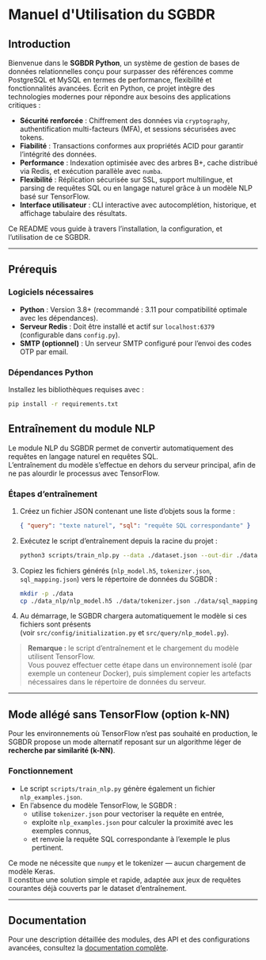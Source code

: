 # Manuel d'Utilisation du SGBDR

## Introduction

Bienvenue dans le **SGBDR Python**, un système de gestion de bases de données relationnelles conçu pour surpasser des références comme PostgreSQL et MySQL en termes de performance, flexibilité et fonctionnalités avancées. Écrit en Python, ce projet intègre des technologies modernes pour répondre aux besoins des applications critiques :

- **Sécurité renforcée** : Chiffrement des données via `cryptography`, authentification multi-facteurs (MFA), et sessions sécurisées avec tokens.
- **Fiabilité** : Transactions conformes aux propriétés ACID pour garantir l’intégrité des données.
- **Performance** : Indexation optimisée avec des arbres B+, cache distribué via Redis, et exécution parallèle avec `numba`.
- **Flexibilité** : Réplication sécurisée sur SSL, support multilingue, et parsing de requêtes SQL ou en langage naturel grâce à un modèle NLP basé sur TensorFlow.
- **Interface utilisateur** : CLI interactive avec autocomplétion, historique, et affichage tabulaire des résultats.

Ce README vous guide à travers l’installation, la configuration, et l’utilisation de ce SGBDR.

---

## Prérequis

### Logiciels nécessaires

- **Python** : Version 3.8+ (recommandé : 3.11 pour compatibilité optimale avec les dépendances).
- **Serveur Redis** : Doit être installé et actif sur `localhost:6379` (configurable dans `config.py`).
- **SMTP (optionnel)** : Un serveur SMTP configuré pour l’envoi des codes OTP par email.

### Dépendances Python

Installez les bibliothèques requises avec :

```bash
pip install -r requirements.txt
```

## Entraînement du module NLP

Le module NLP du SGBDR permet de convertir automatiquement des requêtes en langage naturel en requêtes SQL.  
L’entraînement du modèle s’effectue en dehors du serveur principal, afin de ne pas alourdir le processus avec TensorFlow.

### Étapes d’entraînement

1. Créez un fichier JSON contenant une liste d’objets sous la forme :
   ```json
   { "query": "texte naturel", "sql": "requête SQL correspondante" }
   ```
2. Exécutez le script d’entraînement depuis la racine du projet :
   ```bash
   python3 scripts/train_nlp.py --data ./dataset.json --out-dir ./data_nlp --epochs 10 --model nlp_model.h5
   ```
3. Copiez les fichiers générés (`nlp_model.h5`, `tokenizer.json`, `sql_mapping.json`) vers le répertoire de données du SGBDR :
   ```bash
   mkdir -p ./data
   cp ./data_nlp/nlp_model.h5 ./data/tokenizer.json ./data/sql_mapping.json ./data/
   ```
4. Au démarrage, le SGBDR chargera automatiquement le modèle si ces fichiers sont présents  
   (voir `src/config/initialization.py` et `src/query/nlp_model.py`).

> **Remarque :** le script d’entraînement et le chargement du modèle utilisent TensorFlow.  
> Vous pouvez effectuer cette étape dans un environnement isolé (par exemple un conteneur Docker), puis simplement copier les artefacts nécessaires dans le répertoire de données du serveur.

---

## Mode allégé sans TensorFlow (option k-NN)

Pour les environnements où TensorFlow n’est pas souhaité en production, le SGBDR propose un mode alternatif reposant sur un algorithme léger de **recherche par similarité (k-NN)**.

### Fonctionnement

- Le script `scripts/train_nlp.py` génère également un fichier `nlp_examples.json`.
- En l’absence du modèle TensorFlow, le SGBDR :
  - utilise `tokenizer.json` pour vectoriser la requête en entrée,
  - exploite `nlp_examples.json` pour calculer la proximité avec les exemples connus,
  - et renvoie la requête SQL correspondante à l’exemple le plus pertinent.

Ce mode ne nécessite que `numpy` et le tokenizer — aucun chargement de modèle Keras.  
Il constitue une solution simple et rapide, adaptée aux jeux de requêtes courantes déjà couverts par le dataset d’entraînement.

---

## Documentation

Pour une description détaillée des modules, des API et des configurations avancées, consultez la [documentation complète](./docs/index.md).
